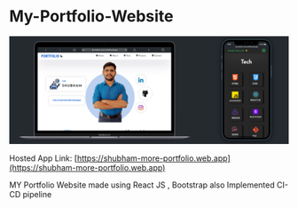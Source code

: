 # My-Portfolio-Website

![Logo](./public/images/projects/portfolio.png)

Hosted App Link: [https://shubham-more-portfolio.web.app](https://shubham-more-portfolio.web.app)

MY Portfolio Website made using React JS , Bootstrap also Implemented CI-CD pipeline

